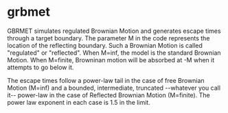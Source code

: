 # grbmet

GBRMET simulates regulated Brownian Motion and generates escape times through a target boundary. The parameter M in the code represents the location of the reflecting boundary. Such a Brownian Motion is called "regulated" or "reflected". When M=inf, the model is the standard Brownian Motion. When M=finite, Browninan motion will be absorbed at -M when it attempts to go below it. 

The escape times follow a power-law tail in the case of free Brownian Motion (M=inf) and a bounded, intermediate, truncated --whatever you call it-- power-law in the case of Reflected Brownian Motion (M=finite). The power law exponent in each case is 1.5 in the limit.